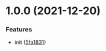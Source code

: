 # 1.0.0 (2021-12-20)


### Features

* init ([5fa1831](https://github.com/suspense-dev/handy-formik/commit/5fa1831ce1604fd1d2d9dfee9806a6461b18e3ab))
